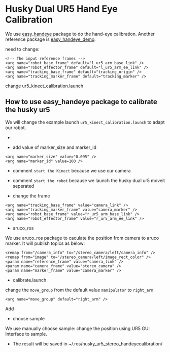 # Husky Dual UR5 Hand Eye Calibration

We use [easy_handeye](https://github.com/IFL-CAMP/easy_handeye) package to do the hand-eye calibration. Another reference package  is [easy_handeye_demo](https://github.com/marcoesposito1988/easy_handeye_demo).



need to change:

    <!-- The input reference frames -->
    <arg name="robot_base_frame" default="l_ur5_arm_base_link" />
    <arg name="robot_effector_frame" default="l_ur5_arm_ee_link" />
    <arg name="tracking_base_frame" default="tracking_origin" />
    <arg name="tracking_marker_frame" default="tracking_marker" />

change ur5_kinect_calibration.launch

## How to use easy_handeye package to calibrate the husky ur5 

We will change the example launch `ur5_kinect_calibration.launch` to adapt our robot.

- <arg name="namespace_prefix" default="husky_ur5_stereo_handeyecalibration" />

- add value of marker_size and marker_id

```
<arg name="marker_size" value="0.095" />
<arg name="marker_id" value=100 />
```
- comment `start the Kinect` because we use our camera 

- comment `start the robot` because we launch the husky dual ur5 moveit seperated
- change the frame

```
<arg name="tracking_base_frame" value="camera_link" />
<arg name="tracking_marker_frame" value="camera_marker" />
<arg name="robot_base_frame" value="r_ur5_arm_base_link" />
<arg name="robot_effector_frame" value="r_ur5_arm_ee_link" />
```

- aruco_ros

We use aruco_ros package to caculate the position from camera to aruco marker. It will publish topics as below:
```
<remap from="/camera_info" to="/stereo_camera/left/camera_info" />
<remap from="image" to="/stereo_camera/left/image_rect_color" />
<param name="reference_frame" value="camera_link" />
<param name="camera_frame" value="stereo_camera" />
<param name="marker_frame" value="camera_marker" />
```

- calibrate.launch

change the `move_group` from the default value `manipulator` to `right_arm`
```
<arg name="move_group" default="right_arm" />
```
Add <arg name="move_group" value="right_arm" />

- choose sample

We use manually choose sample: change the position using UR5 GUI Interface to sample.


- The result will be saved in ~/.ros/husky_ur5_stereo_handeyecalibration/
